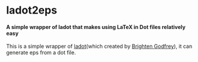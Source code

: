 # ladot2eps
#### A simple wrapper of ladot that makes using LaTeX in Dot files relatively easy

This is a simple wrapper of [ladot](http://brighten.bigw.org/projects/ladot/)(which created by [Brighten Godfrey](http://brighten.bigw.org/)), it can generate eps from a dot file.
